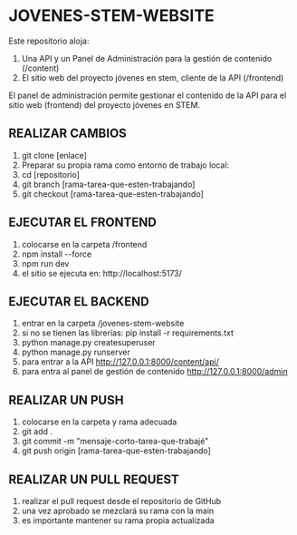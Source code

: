 # JOVENES-STEM-WEBSITE
Este repositorio aloja:
1. Una API y un Panel de Administración para la gestión de contenido (/content)
2. El sitio web del proyecto jóvenes en stem, cliente de la API (/frontend)

El panel de administración permite gestionar el contenido de la API para el sitio web (frontend) del proyecto jóvenes en STEM.

## REALIZAR CAMBIOS
1. git clone [enlace]
2. Preparar su propia rama como entorno de trabajo local:
3. cd [repositorio]
4. git branch [rama-tarea-que-esten-trabajando]
5. git checkout [rama-tarea-que-esten-trabajando]

## EJECUTAR EL FRONTEND
1. colocarse en la carpeta /frontend
2. npm install --force
3. npm run dev
4. el sitio se ejecuta en: http://localhost:5173/

## EJECUTAR EL BACKEND 
1. entrar en la carpeta /jovenes-stem-website
2. si no se tienen las librerías: pip install -r requirements.txt
3. python manage.py createsuperuser
4. python manage.py runserver
5. para entrar a la API http://127.0.0.1:8000/content/api/
6. para entra al panel de gestión de contenido http://127.0.0.1:8000/admin

## REALIZAR UN PUSH
1. colocarse en la carpeta y rama adecuada
2. git add .
3. git commit -m "mensaje-corto-tarea-que-trabajé"
4. git push origin [rama-tarea-que-esten-trabajando]

## REALIZAR UN PULL REQUEST
1. realizar el pull request desde el repositorio de GitHub
2. una vez aprobado se mezclará su rama con la main
3. es importante mantener su rama propia actualizada
